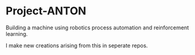 # Project-ANTON
Building a machine using robotics process automation and reinforcement learning.

I make new creations arising from this in seperate repos. 
